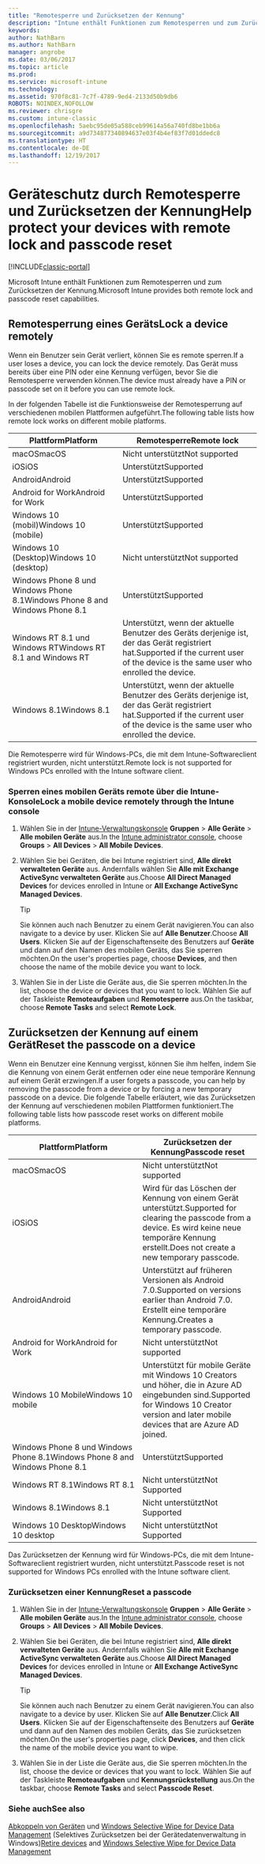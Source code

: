 ```yaml
---
title: "Remotesperre und Zurücksetzen der Kennung"
description: "Intune enthält Funktionen zum Remotesperren und zum Zurücksetzen der Kennung."
keywords: 
author: NathBarn
ms.author: NathBarn
manager: angrobe
ms.date: 03/06/2017
ms.topic: article
ms.prod: 
ms.service: microsoft-intune
ms.technology: 
ms.assetid: 970f8c81-7c7f-4789-9ed4-2133d50b9db6
ROBOTS: NOINDEX,NOFOLLOW
ms.reviewer: chrisgre
ms.custom: intune-classic
ms.openlocfilehash: 5aebc95de05a588ceb99614a56a740fd8be1bb6a
ms.sourcegitcommit: a9d734877340894637e03f4b4ef83f7d01ddedc8
ms.translationtype: HT
ms.contentlocale: de-DE
ms.lasthandoff: 12/19/2017
---
```

# <a name="help-protect-your-devices-with-remote-lock-and-passcode-reset"></a><span data-ttu-id="ad802-103">Geräteschutz durch Remotesperre und Zurücksetzen der Kennung</span><span class="sxs-lookup"><span data-stu-id="ad802-103">Help protect your devices with remote lock and passcode reset</span></span>

[!INCLUDE[classic-portal](../includes/classic-portal.md)]

<span data-ttu-id="ad802-104">Microsoft Intune enthält Funktionen zum Remotesperren und zum Zurücksetzen der Kennung.</span><span class="sxs-lookup"><span data-stu-id="ad802-104">Microsoft Intune provides both remote lock and passcode reset capabilities.</span></span>

## <a name="lock-a-device-remotely"></a><span data-ttu-id="ad802-105">Remotesperrung eines Geräts</span><span class="sxs-lookup"><span data-stu-id="ad802-105">Lock a device remotely</span></span>
<span data-ttu-id="ad802-106">Wenn ein Benutzer sein Gerät verliert, können Sie es remote sperren.</span><span class="sxs-lookup"><span data-stu-id="ad802-106">If a user loses a device, you can lock the device remotely.</span></span> <span data-ttu-id="ad802-107">Das Gerät muss bereits über eine PIN oder eine Kennung verfügen, bevor Sie die Remotesperre verwenden können.</span><span class="sxs-lookup"><span data-stu-id="ad802-107">The device must already have a PIN or passcode set on it before you can use remote lock.</span></span>

<span data-ttu-id="ad802-108">In der folgenden Tabelle ist die Funktionsweise der Remotesperrung auf verschiedenen mobilen Plattformen aufgeführt.</span><span class="sxs-lookup"><span data-stu-id="ad802-108">The following table lists how remote lock works on different mobile platforms.</span></span>

|<span data-ttu-id="ad802-109">Plattform</span><span class="sxs-lookup"><span data-stu-id="ad802-109">Platform</span></span>|<span data-ttu-id="ad802-110">Remotesperre</span><span class="sxs-lookup"><span data-stu-id="ad802-110">Remote lock</span></span>|
|------------|---------------|
|<span data-ttu-id="ad802-111">macOS</span><span class="sxs-lookup"><span data-stu-id="ad802-111">macOS</span></span>|<span data-ttu-id="ad802-112">Nicht unterstützt</span><span class="sxs-lookup"><span data-stu-id="ad802-112">Not supported</span></span>|
|<span data-ttu-id="ad802-113">iOS</span><span class="sxs-lookup"><span data-stu-id="ad802-113">iOS</span></span>|<span data-ttu-id="ad802-114">Unterstützt</span><span class="sxs-lookup"><span data-stu-id="ad802-114">Supported</span></span>|
|<span data-ttu-id="ad802-115">Android</span><span class="sxs-lookup"><span data-stu-id="ad802-115">Android</span></span>|<span data-ttu-id="ad802-116">Unterstützt</span><span class="sxs-lookup"><span data-stu-id="ad802-116">Supported</span></span>|
|<span data-ttu-id="ad802-117">Android for Work</span><span class="sxs-lookup"><span data-stu-id="ad802-117">Android for Work</span></span>|<span data-ttu-id="ad802-118">Unterstützt</span><span class="sxs-lookup"><span data-stu-id="ad802-118">Supported</span></span>|
|<span data-ttu-id="ad802-119">Windows 10 (mobil)</span><span class="sxs-lookup"><span data-stu-id="ad802-119">Windows 10 (mobile)</span></span>|<span data-ttu-id="ad802-120">Unterstützt</span><span class="sxs-lookup"><span data-stu-id="ad802-120">Supported</span></span>|
|<span data-ttu-id="ad802-121">Windows 10 (Desktop)</span><span class="sxs-lookup"><span data-stu-id="ad802-121">Windows 10 (desktop)</span></span>|<span data-ttu-id="ad802-122">Nicht unterstützt</span><span class="sxs-lookup"><span data-stu-id="ad802-122">Not supported</span></span>|
|<span data-ttu-id="ad802-123">Windows Phone 8 und Windows Phone 8.1</span><span class="sxs-lookup"><span data-stu-id="ad802-123">Windows Phone 8 and Windows Phone 8.1</span></span>|<span data-ttu-id="ad802-124">Unterstützt</span><span class="sxs-lookup"><span data-stu-id="ad802-124">Supported</span></span>|
|<span data-ttu-id="ad802-125">Windows RT 8.1 und Windows RT</span><span class="sxs-lookup"><span data-stu-id="ad802-125">Windows RT 8.1 and Windows RT</span></span>|<span data-ttu-id="ad802-126">Unterstützt, wenn der aktuelle Benutzer des Geräts derjenige ist, der das Gerät registriert hat.</span><span class="sxs-lookup"><span data-stu-id="ad802-126">Supported if the current user of the device is the same user who enrolled the device.</span></span>|
|<span data-ttu-id="ad802-127">Windows 8.1</span><span class="sxs-lookup"><span data-stu-id="ad802-127">Windows 8.1</span></span>|<span data-ttu-id="ad802-128">Unterstützt, wenn der aktuelle Benutzer des Geräts derjenige ist, der das Gerät registriert hat.</span><span class="sxs-lookup"><span data-stu-id="ad802-128">Supported if the current user of the device is the same user who enrolled the device.</span></span>|

<span data-ttu-id="ad802-129">Die Remotesperre wird für Windows-PCs, die mit dem Intune-Softwareclient registriert wurden, nicht unterstützt.</span><span class="sxs-lookup"><span data-stu-id="ad802-129">Remote lock is not supported for Windows PCs enrolled with the Intune software client.</span></span>

### <a name="lock-a-mobile-device-remotely-through-the-intune-console"></a><span data-ttu-id="ad802-130">Sperren eines mobilen Geräts remote über die Intune-Konsole</span><span class="sxs-lookup"><span data-stu-id="ad802-130">Lock a mobile device remotely through the Intune console</span></span>

1.  <span data-ttu-id="ad802-131">Wählen Sie in der [Intune-Verwaltungskonsole](https://manage.microsoft.com/) **Gruppen** &gt; **Alle Geräte** &gt; **Alle mobilen Geräte** aus.</span><span class="sxs-lookup"><span data-stu-id="ad802-131">In the [Intune administrator console](https://manage.microsoft.com/), choose **Groups** &gt; **All Devices** &gt; **All Mobile Devices**.</span></span>

2.  <span data-ttu-id="ad802-132">Wählen Sie bei Geräten, die bei Intune registriert sind, **Alle direkt verwalteten Geräte** aus. Andernfalls wählen Sie **Alle mit Exchange ActiveSync verwalteten Geräte** aus.</span><span class="sxs-lookup"><span data-stu-id="ad802-132">Choose **All Direct Managed Devices** for devices enrolled in Intune or **All Exchange ActiveSync Managed Devices**.</span></span>

    > [!TIP]
    > <span data-ttu-id="ad802-133">Sie können auch nach Benutzer zu einem Gerät navigieren.</span><span class="sxs-lookup"><span data-stu-id="ad802-133">You can also navigate to a device by user.</span></span> <span data-ttu-id="ad802-134">Klicken Sie auf **Alle Benutzer**.</span><span class="sxs-lookup"><span data-stu-id="ad802-134">Choose **All Users**.</span></span> <span data-ttu-id="ad802-135">Klicken Sie auf der Eigenschaftenseite des Benutzers auf **Geräte** und dann auf den Namen des mobilen Geräts, das Sie sperren möchten.</span><span class="sxs-lookup"><span data-stu-id="ad802-135">On the user's properties page, choose **Devices**, and then choose the name of the mobile device you want to lock.</span></span>

3.  <span data-ttu-id="ad802-136">Wählen Sie in der Liste die Geräte aus, die Sie sperren möchten.</span><span class="sxs-lookup"><span data-stu-id="ad802-136">In the list, choose the device or devices that you want to lock.</span></span> <span data-ttu-id="ad802-137">Wählen Sie auf der Taskleiste **Remoteaufgaben** und **Remotesperre** aus.</span><span class="sxs-lookup"><span data-stu-id="ad802-137">On the taskbar, choose **Remote Tasks** and select **Remote Lock**.</span></span>

## <a name="reset-the-passcode-on-a-device"></a><span data-ttu-id="ad802-138">Zurücksetzen der Kennung auf einem Gerät</span><span class="sxs-lookup"><span data-stu-id="ad802-138">Reset the passcode on a device</span></span>
<span data-ttu-id="ad802-139">Wenn ein Benutzer eine Kennung vergisst, können Sie ihm helfen, indem Sie die Kennung von einem Gerät entfernen oder eine neue temporäre Kennung auf einem Gerät erzwingen.</span><span class="sxs-lookup"><span data-stu-id="ad802-139">If a user forgets a passcode, you can help by removing the passcode from a device or by forcing a new temporary passcode on a device.</span></span> <span data-ttu-id="ad802-140">Die folgende Tabelle erläutert, wie das Zurücksetzen der Kennung auf verschiedenen mobilen Plattformen funktioniert.</span><span class="sxs-lookup"><span data-stu-id="ad802-140">The following table lists how passcode reset works on different mobile platforms.</span></span>

|<span data-ttu-id="ad802-141">Plattform</span><span class="sxs-lookup"><span data-stu-id="ad802-141">Platform</span></span>|<span data-ttu-id="ad802-142">Zurücksetzen der Kennung</span><span class="sxs-lookup"><span data-stu-id="ad802-142">Passcode reset</span></span>|
|------------|------------------|
|<span data-ttu-id="ad802-143">macOS</span><span class="sxs-lookup"><span data-stu-id="ad802-143">macOS</span></span>|<span data-ttu-id="ad802-144">Nicht unterstützt</span><span class="sxs-lookup"><span data-stu-id="ad802-144">Not supported</span></span>|
|<span data-ttu-id="ad802-145">iOS</span><span class="sxs-lookup"><span data-stu-id="ad802-145">iOS</span></span>|<span data-ttu-id="ad802-146">Wird für das Löschen der Kennung von einem Gerät unterstützt.</span><span class="sxs-lookup"><span data-stu-id="ad802-146">Supported for clearing the passcode from a device.</span></span> <span data-ttu-id="ad802-147">Es wird keine neue temporäre Kennung erstellt.</span><span class="sxs-lookup"><span data-stu-id="ad802-147">Does not create a new temporary passcode.</span></span>|
|<span data-ttu-id="ad802-148">Android</span><span class="sxs-lookup"><span data-stu-id="ad802-148">Android</span></span>|<span data-ttu-id="ad802-149">Unterstützt auf früheren Versionen als Android 7.0.</span><span class="sxs-lookup"><span data-stu-id="ad802-149">Supported on versions earlier than Android 7.0.</span></span> <span data-ttu-id="ad802-150">Erstellt eine temporäre Kennung.</span><span class="sxs-lookup"><span data-stu-id="ad802-150">Creates a temporary passcode.</span></span>|
|<span data-ttu-id="ad802-151">Android for Work</span><span class="sxs-lookup"><span data-stu-id="ad802-151">Android for Work</span></span>|<span data-ttu-id="ad802-152">Nicht unterstützt</span><span class="sxs-lookup"><span data-stu-id="ad802-152">Not supported</span></span>|
|<span data-ttu-id="ad802-153">Windows 10 Mobile</span><span class="sxs-lookup"><span data-stu-id="ad802-153">Windows 10 mobile</span></span>|<span data-ttu-id="ad802-154">Unterstützt für mobile Geräte mit Windows 10 Creators und höher, die in Azure AD eingebunden sind.</span><span class="sxs-lookup"><span data-stu-id="ad802-154">Supported for Windows 10 Creator version and later mobile devices that are Azure AD joined.</span></span>|
|<span data-ttu-id="ad802-155">Windows Phone 8 und Windows Phone 8.1</span><span class="sxs-lookup"><span data-stu-id="ad802-155">Windows Phone 8 and Windows Phone 8.1</span></span>|<span data-ttu-id="ad802-156">Unterstützt</span><span class="sxs-lookup"><span data-stu-id="ad802-156">Supported</span></span>|
|<span data-ttu-id="ad802-157">Windows RT 8.1</span><span class="sxs-lookup"><span data-stu-id="ad802-157">Windows RT 8.1</span></span>|<span data-ttu-id="ad802-158">Nicht unterstützt</span><span class="sxs-lookup"><span data-stu-id="ad802-158">Not Supported</span></span>|
|<span data-ttu-id="ad802-159">Windows 8.1</span><span class="sxs-lookup"><span data-stu-id="ad802-159">Windows 8.1</span></span>|<span data-ttu-id="ad802-160">Nicht unterstützt</span><span class="sxs-lookup"><span data-stu-id="ad802-160">Not Supported</span></span>|
|<span data-ttu-id="ad802-161">Windows 10 Desktop</span><span class="sxs-lookup"><span data-stu-id="ad802-161">Windows 10 desktop</span></span>|<span data-ttu-id="ad802-162">Nicht unterstützt</span><span class="sxs-lookup"><span data-stu-id="ad802-162">Not Supported</span></span>|

<span data-ttu-id="ad802-163">Das Zurücksetzen der Kennung wird für Windows-PCs, die mit dem Intune-Softwareclient registriert wurden, nicht unterstützt.</span><span class="sxs-lookup"><span data-stu-id="ad802-163">Passcode reset is not supported for Windows PCs enrolled with the Intune software client.</span></span>

### <a name="reset-a-passcode"></a><span data-ttu-id="ad802-164">Zurücksetzen einer Kennung</span><span class="sxs-lookup"><span data-stu-id="ad802-164">Reset a passcode</span></span>

1.  <span data-ttu-id="ad802-165">Wählen Sie in der [Intune-Verwaltungskonsole](https://manage.microsoft.com/) **Gruppen** &gt; **Alle Geräte** &gt; **Alle mobilen Geräte** aus.</span><span class="sxs-lookup"><span data-stu-id="ad802-165">In the [Intune administrator console](https://manage.microsoft.com/), choose **Groups** &gt; **All Devices** &gt; **All Mobile Devices**.</span></span>

2.  <span data-ttu-id="ad802-166">Wählen Sie bei Geräten, die bei Intune registriert sind, **Alle direkt verwalteten Geräte** aus. Andernfalls wählen Sie **Alle mit Exchange ActiveSync verwalteten Geräte** aus.</span><span class="sxs-lookup"><span data-stu-id="ad802-166">Choose **All Direct Managed Devices** for devices enrolled in Intune or **All Exchange ActiveSync Managed Devices**.</span></span>

    > [!TIP]
    > <span data-ttu-id="ad802-167">Sie können auch nach Benutzer zu einem Gerät navigieren.</span><span class="sxs-lookup"><span data-stu-id="ad802-167">You can also navigate to a device by user.</span></span> <span data-ttu-id="ad802-168">Klicken Sie auf **Alle Benutzer**.</span><span class="sxs-lookup"><span data-stu-id="ad802-168">Click **All Users**.</span></span> <span data-ttu-id="ad802-169">Klicken Sie auf der Eigenschaftenseite des Benutzers auf **Geräte** und dann auf den Namen des mobilen Geräts, das Sie zurücksetzen möchten.</span><span class="sxs-lookup"><span data-stu-id="ad802-169">On the user's properties page, click **Devices**, and then click the name of the mobile device you want to wipe.</span></span>

3.  <span data-ttu-id="ad802-170">Wählen Sie in der Liste die Geräte aus, die Sie sperren möchten.</span><span class="sxs-lookup"><span data-stu-id="ad802-170">In the list, choose the device or devices that you want to lock.</span></span> <span data-ttu-id="ad802-171">Wählen Sie auf der Taskleiste **Remoteaufgaben** und **Kennungsrückstellung** aus.</span><span class="sxs-lookup"><span data-stu-id="ad802-171">On the taskbar, choose **Remote Tasks** and select **Passcode Reset**.</span></span>


### <a name="see-also"></a><span data-ttu-id="ad802-172">Siehe auch</span><span class="sxs-lookup"><span data-stu-id="ad802-172">See also</span></span>
<span data-ttu-id="ad802-173">[Abkoppeln von Geräten](retire-devices-from-microsoft-intune-management.md) und [Windows Selective Wipe for Device Data Management](http://technet.microsoft.com/library/dn486874.aspx) (Selektives Zurücksetzen bei der Gerätedatenverwaltung in Windows)</span><span class="sxs-lookup"><span data-stu-id="ad802-173">[Retire devices](retire-devices-from-microsoft-intune-management.md) and [Windows Selective Wipe for Device Data Management](http://technet.microsoft.com/library/dn486874.aspx)</span></span>
